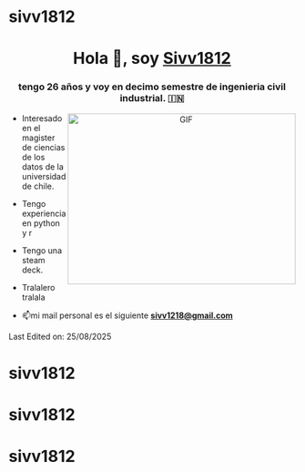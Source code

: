 # sivv1812

<h1 align="center">Hola 👋, soy <a href="https://100rabhcsmc.github.io/Me.io/" target="blank">
Sivv1812</a></h1>
<h3 align="center">tengo 26 años y voy en decimo semestre de ingenieria civil industrial. &#127470;&#127475</h3>


<a target="_blank" align="center">
  <img align="right" top="500" height="300" width="400" alt="GIF" src="https://media4.giphy.com/media/v1.Y2lkPTc5MGI3NjExaXI3a2pmbXBzMHJzcGVveHFzOG5iNXR0ZWllamE1ZDB1bDhoNDY4cSZlcD12MV9pbnRlcm5hbF9naWZfYnlfaWQmY3Q9Zw/cg3hGL5fbON3AIVPm7/giphy.gif">
</a>

-  Interesado en el magister de ciencias de los datos de la universidad de chile.

- Tengo experiencia en python y r

- Tengo una steam deck.

- Tralalero tralala


- 📫mi mail personal es el siguiente **sivv1218@gmail.com**



Last Edited on: 25/08/2025
# sivv1812
# sivv1812
# sivv1812
